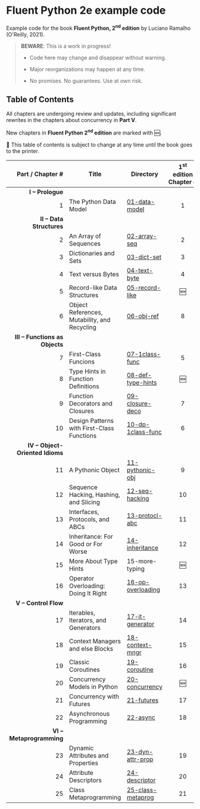 # Fluent Python 2e example code

Example code for the book **Fluent Python, 2<sup>nd</sup> edition** by Luciano Ramalho (O'Reilly, 2021).

> **BEWARE**: This is a work in progress!
>
> * Code here may change and disappear without warning.
>
> * Major reorganizations may happen at any time.
>
> * No promises. No guarantees. Use at own risk.

## Table of Contents

All chapters are undergoing review and updates, including significant rewrites in the chapters about concurrency in **Part V**.

New chapters in **Fluent Python 2<sup>nd</sup> edition** are marked with 🆕.

🚨 This table of contents is subject to change at any time until the book goes to the printer. 

Part / Chapter #|Title|Directory|1<sup>st</sup> edition Chapter&nbsp;#
---:|---|---|:---:
**I – Prologue**|
1|The Python Data Model|[01-data-model](01-data-model)|1
**II – Data Structures**|
2|An Array of Sequences|[02-array-seq](02-array-seq)|2
3|Dictionaries and Sets|[03-dict-set](03-dict-set)|3
4|Text versus Bytes|[04-text-byte](04-text-byte)|4
5|Record-like Data Structures|[05-record-like](05-record-like)|🆕
6|Object References, Mutability, and Recycling|[06-obj-ref](06-obj-ref)|8
**III – Functions as Objects**|
7|First-Class Funcions|[07-1class-func](07-1class-func)|5
8|Type Hints in Function Definitions|[08-def-type-hints](08-def-type-hints)|🆕
9|Function Decorators and Closures|[09-closure-deco](09-closure-deco)|7
10|Design Patterns with First-Class Functions|[10-dp-1class-func](10-dp-1class-func)|6
**IV – Object-Oriented Idioms**|
11|A Pythonic Object|[11-pythonic-obj](11-pythonic-obj)|9
12|Sequence Hacking, Hashing, and Slicing|[12-seq-hacking](12-seq-hacking)|10
13|Interfaces, Protocols, and ABCs|[13-protocl-abc](13-protocol-abc)|11
14|Inheritance: For Good or For Worse|[14-inheritance](14-inheritance)|12
15|More About Type Hints|15-more-typing|🆕
16|Operator Overloading: Doing It Right|[16-op-overloading](16-op-overloading)|13
**V – Control Flow**|
17|Iterables, Iterators, and Generators|[17-it-generator](17-it-generator)|14
18|Context Managers and else Blocks|[18-context-mngr](18-context-mngr)|15
19|Classic Coroutines|[19-coroutine](19-coroutine)|16
20|Concurrency Models in Python|[20-concurrency](20-concurrency)|🆕
21|Concurrency with Futures|[21-futures](21-futures)|17
22|Asynchronous Programming|[22-async](22-async)|18
**VI – Metaprogramming**|
23|Dynamic Attributes and Properties|[23-dyn-attr-prop](23-dyn-attr-prop)|19
24|Attribute Descriptors|[24-descriptor](24-descriptor)|20
25|Class Metaprogramming|[25-class-metaprog](25-class-metaprog)|21
